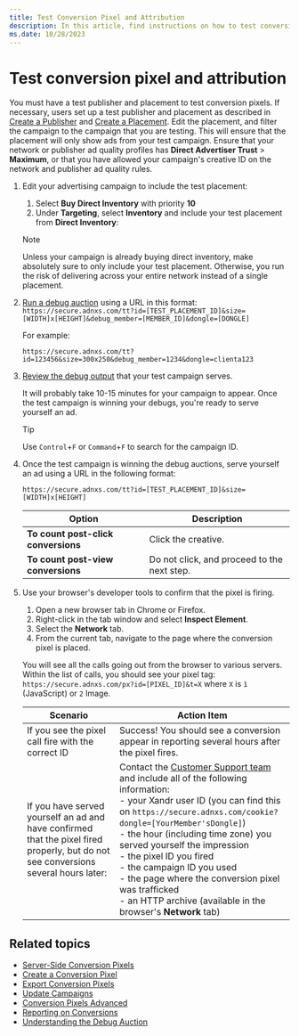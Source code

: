 ```yaml
---
title: Test Conversion Pixel and Attribution
description: In this article, find instructions on how to test conversion pixels using a test publisher and placement.
ms.date: 10/28/2023
---
```


# Test conversion pixel and attribution

You must have a test publisher and placement to test conversion pixels. If necessary, users set up a test publisher and placement as described in [Create a Publisher](create-a-publisher.md) and [Create a Placement](create-a-placement.md). Edit the placement, and filter the campaign to the campaign that you are testing. This will ensure that the placement will only show ads from your test campaign. Ensure that your network or publisher ad quality profiles has **Direct Advertiser Trust** > **Maximum**, or that you have allowed your campaign's creative ID on the network and publisher ad quality rules.

1. Edit your advertising campaign to include the test placement:
    1. Select **Buy Direct Inventory** with priority **10**
    1. Under **Targeting**, select **Inventory** and include your test placement from **Direct Inventory**:

    > [!NOTE]
    > Unless your campaign is already buying direct inventory, make absolutely sure to only include your test placement. Otherwise, you run the risk of delivering across your entire network instead of a single placement.

1. [Run a debug auction](understanding-the-debug-auction.md) using a URL in this format: `https://secure.adnxs.com/tt?id=[TEST_PLACEMENT_ID]&size=[WIDTH]x[HEIGHT]&debug_member=[MEMBER_ID]&dongle=[DONGLE]`

    For example:

    ```
    https://secure.adnxs.com/tt?id=123456&size=300x250&debug_member=1234&dongle=clienta123
    ```

1. [Review the debug output](understanding-the-debug-auction.md) that your test campaign serves.

    It will probably take 10-15 minutes for your campaign to appear. Once the test campaign is winning your debugs, you're ready to serve yourself an ad.

    > [!TIP]
    > Use `Control`+`F` or `Command`+`F` to search for the campaign ID.

1. Once the test campaign is winning the debug auctions, serve yourself an ad using a URL in the following format:

    `https://secure.adnxs.com/tt?id=[TEST_PLACEMENT_ID]&size=[WIDTH]x[HEIGHT]`

    | Option | Description |
    |---|---|
    | **To count post-click conversions** | Click the creative. |
    | **To count post-view conversions** | Do not click, and proceed to the next step. |

1. Use your browser's developer tools to confirm that the pixel is firing.
    1. Open a new browser tab in Chrome or Firefox.
    1. Right-click in the tab window and select **Inspect Element**.
    1. Select the **Network** tab.
    1. From the current tab, navigate to the page where the conversion pixel is placed.

    You will see all the calls going out from the browser to various servers. Within the list of calls, you should see your pixel tag: `https://secure.adnxs.com/px?id=[PIXEL_ID]&t=X` where `X` is `1` (JavaScript) or `2` Image.

    | Scenario | Action Item |
    |---|---|
    | If you see the pixel call fire with the correct ID | Success! You should see a conversion appear in reporting several hours after the pixel fires. |
    | If you have served yourself an ad and have confirmed that the pixel fired properly, but do not see conversions several hours later: | Contact the [Customer Support team](https://help.xandr.com) and include all of the following information: <br> - your Xandr user ID (you can find this on `https://secure.adnxs.com/cookie?dongle=[YourMember'sDongle]`) <br> - the hour (including time zone) you served yourself the impression <br> - the pixel ID you fired <br> - the campaign ID you used <br> - the page where the conversion pixel was trafficked <br> - an HTTP archive (available in the browser's **Network** tab) |

## Related topics

- [Server-Side Conversion Pixels](server-side-conversion-pixels.md)
- [Create a Conversion Pixel](create-a-conversion-pixel.md)
- [Export Conversion Pixels](export-conversion-pixels.md)
- [Update Campaigns](update-campaigns.md)
- [Conversion Pixels Advanced](conversion-pixels-advanced.md)
- [Reporting on Conversions](reporting-on-conversions.md)
- [Understanding the Debug Auction](understanding-the-debug-auction.md)
